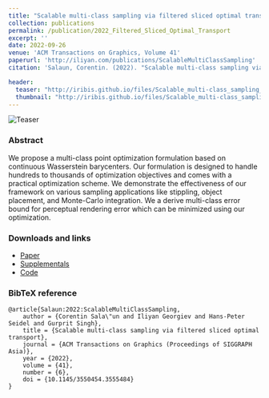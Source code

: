 ```yaml
---
title: "Scalable multi-class sampling via filtered sliced optimal transport"
collection: publications
permalink: /publication/2022_Filtered_Sliced_Optimal_Transport
excerpt: ''
date: 2022-09-26
venue: 'ACM Transactions on Graphics, Volume 41'
paperurl: 'http://iliyan.com/publications/ScalableMultiClassSampling'
citation: 'Salaun, Corentin. (2022). "Scalable multi-class sampling via filtered sliced optimal transport" <i>ACM Transactions on Graphics, Volume 41</i>.'

header:
  teaser: "http://iribis.github.io/files/Scalable_multi-class_sampling_via_filtered_sliced_optimal_transport/teaser.jpg"
  thumbnail: "http://iribis.github.io/files/Scalable_multi-class_sampling_via_filtered_sliced_optimal_transport/thumbnail.svg"
---
```


![Teaser](http://iribis.github.io/files/Scalable_multi-class_sampling_via_filtered_sliced_optimal_transport/teaser.jpg)

### Abstract

We propose a multi-class point optimization formulation based on continuous Wasserstein barycenters. Our formulation is designed to handle hundreds to thousands of optimization objectives and comes with a practical optimization scheme. We demonstrate the effectiveness of our framework on various sampling applications like stippling, object placement, and Monte-Carlo integration. We a derive multi-class error bound for perceptual rendering error which can be minimized using our optimization.


### Downloads and links
- <i class="fa-regular fa-file-lines" aria-hidden="true"></i> [Paper](http://iribis.github.io/files/Scalable_multi-class_sampling_via_filtered_sliced_optimal_transport/Scalable_multi-class_sampling_via_filtered_sliced_optimal_transport.pdf)<br />
- <i class="fas fa-fw fa-link" aria-hidden="true"></i> [Supplementals](http://iribis.github.io/extra/FSOT/index.html)<br />
- <i class="fab fa-fw fa-github" aria-hidden="true"></i> [Code](https://github.com/iribis/filtered-sliced-optimal-transport)

### BibTeX reference

    @article{Salaun:2022:ScalableMultiClassSampling,
        author = {Corentin Sala\"un and Iliyan Georgiev and Hans-Peter Seidel and Gurprit Singh},
        title = {Scalable multi-class sampling via filtered sliced optimal transport},
        journal = {ACM Transactions on Graphics (Proceedings of SIGGRAPH Asia)},
        year = {2022},
        volume = {41},
        number = {6},
        doi = {10.1145/3550454.3555484}
    }

